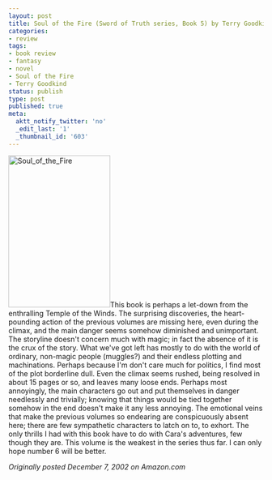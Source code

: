 ```yaml
---
layout: post
title: Soul of the Fire (Sword of Truth series, Book 5) by Terry Goodkind
categories:
- review
tags:
- book review
- fantasy
- novel
- Soul of the Fire
- Terry Goodkind
status: publish
type: post
published: true
meta:
  aktt_notify_twitter: 'no'
  _edit_last: '1'
  _thumbnail_id: '603'
---
```

<img title="Soul_of_the_Fire" src="http://www.yentran.org/blog/wp-content/uploads/2011/09/Soul_of_the_Fire-201x300.jpg" width="201" height="300" />This book is perhaps a let-down from the enthralling Temple of the Winds. The surprising discoveries, the heart-pounding action of the previous volumes are missing here, even during the climax, and the main danger seems somehow diminished and unimportant. The storyline doesn't concern much with magic; in fact the absence of it is the crux of the story. What we've got left has mostly to do with the world of ordinary, non-magic people (muggles?) and their endless plotting and machinations. Perhaps because I'm don't care much for politics, I find most of the plot borderline dull. Even the climax seems rushed, being resolved in about 15 pages or so, and leaves many loose ends. Perhaps most annoyingly, the main characters go out and put themselves in danger needlessly and trivially; knowing that things would be tied together somehow in the end doesn't make it any less annoying. The emotional veins that make the previous volumes so endearing are conspicuously absent here; there are few sympathetic characters to latch on to, to exhort. The only thrills I had with this book have to do with Cara's adventures, few though they are. This volume is the weakest in the series thus far. I can only hope number 6 will be better.

*Originally posted December 7, 2002 on Amazon.com*
